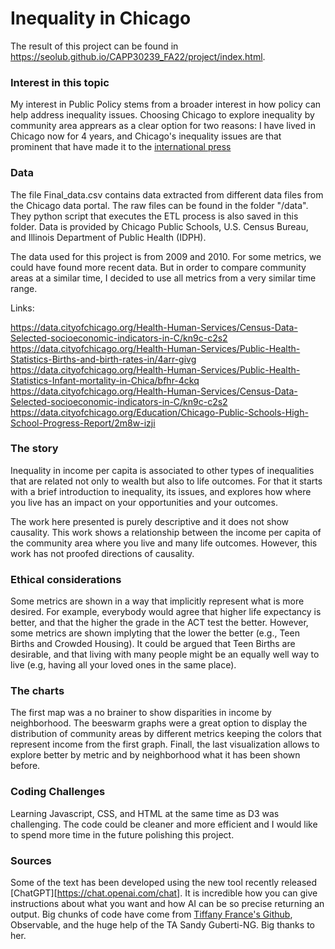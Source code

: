 # Inequality in Chicago

The result of this project can be found in https://seolub.github.io/CAPP30239_FA22/project/index.html.

### Interest in this topic 
My interest in Public Policy stems from a broader interest in how policy can help address inequality issues. Choosing Chicago to explore inequality by community area apprears as a clear option for two reasons: I have lived in Chicago now for 4 years, and Chicago's inequality issues are that prominent that have made it to the [international press](https://www.economist.com/united-states/2019/10/10/a-ride-along-chicagos-red-line)


### Data
The file Final_data.csv contains data extracted from different data files from the Chicago data portal. The raw files can be found in the folder "/data". They python script that executes the ETL process is also saved in this folder. Data is provided by Chicago Public Schools, U.S. Census Bureau, and Illinois Department of Public Health (IDPH).

The data used for this project is from 2009 and 2010. For some metrics, we could have found more recent data. But in order to compare community areas at a similar time, I decided to use all metrics from a very similar time range.

Links: 

https://data.cityofchicago.org/Health-Human-Services/Census-Data-Selected-socioeconomic-indicators-in-C/kn9c-c2s2 https://data.cityofchicago.org/Health-Human-Services/Public-Health-Statistics-Births-and-birth-rates-in/4arr-givg https://data.cityofchicago.org/Health-Human-Services/Public-Health-Statistics-Infant-mortality-in-Chica/bfhr-4ckq https://data.cityofchicago.org/Health-Human-Services/Census-Data-Selected-socioeconomic-indicators-in-C/kn9c-c2s2 https://data.cityofchicago.org/Education/Chicago-Public-Schools-High-School-Progress-Report/2m8w-izji

### The story
Inequality in income per capita is associated to other types of inequalities that are related not only to wealth but also to life outcomes. For that it starts with a brief introduction to inequality, its issues, and explores how where you live has an impact on your opportunities and your outcomes. 

The work here presented is purely descriptive and it does not show causality. This work shows a relationship between the income per capita of the community area where you live and many life outcomes. However, this work has not proofed directions of causality.

### Ethical considerations
Some metrics are shown in a way that implicitly represent what is more desired. For example, everybody would agree that higher life expectancy is better, and that the higher the grade in the ACT test the better. However, some metrics are shown implyting that the lower the better (e.g., Teen Births and Crowded Housing). It could be argued that Teen Births are desirable, and that living with many people might be an equally well way to live (e.g, having all your loved ones in the same place).

### The charts
The first map was a no brainer to show disparities in income by neighborhood. The beeswarm graphs were a great option to display the distribution of community areas by different metrics keeping the colors that represent income from the first graph. Finall, the last visualization allows to explore better by metric and by neighborhood what it has been shown before.

### Coding Challenges
Learning Javascript, CSS, and HTML at the same time as D3 was challenging. The code could be cleaner and more efficient and I would like to spend more time in the future polishing this project.

### Sources
Some of the text has been developed using the new tool recently released [ChatGPT][https://chat.openai.com/chat]. It is incredible how you can give instructions about what you want and how AI can be so precise returning an output. Big chunks of code have come from [Tiffany France's Github](ttps://github.com/tiffanyfrance/CAPP30239_FA22), Observable, and the huge help of the TA Sandy Guberti-NG. Big thanks to her.